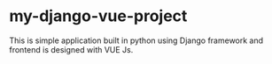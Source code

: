 # my-django-vue-project

This is simple application built in python using Django framework and frontend is designed with VUE Js.

